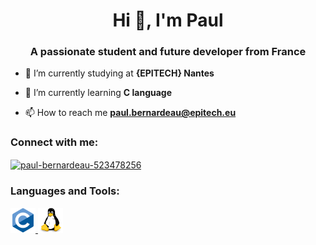 <h1 align="center">Hi 👋, I'm Paul</h1>
<h3 align="center">A passionate student and future developer from France</h3>

- 🔭 I’m currently studying at **{EPITECH} Nantes**

- 🌱 I’m currently learning **C language**

- 📫 How to reach me **paul.bernardeau@epitech.eu**

<h3 align="left">Connect with me:</h3>
<p align="left">
<a href="https://linkedin.com/in/paul-bernardeau-523478256" target="blank"><img align="center" src="https://raw.githubusercontent.com/rahuldkjain/github-profile-readme-generator/master/src/images/icons/Social/linked-in-alt.svg" alt="paul-bernardeau-523478256" height="30" width="40" /></a>
</p>

<h3 align="left">Languages and Tools:</h3>
<p align="left"> <a href="https://www.cprogramming.com/" target="_blank" rel="noreferrer"> <img src="https://raw.githubusercontent.com/devicons/devicon/master/icons/c/c-original.svg" alt="c" width="40" height="40"/> </a> <a href="https://www.linux.org/" target="_blank" rel="noreferrer"> <img src="https://raw.githubusercontent.com/devicons/devicon/master/icons/linux/linux-original.svg" alt="linux" width="40" height="40"/> </a> </p>

